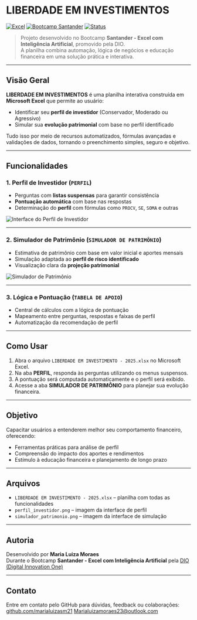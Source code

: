 # LIBERDADE EM INVESTIMENTOS

[![Excel](https://img.shields.io/badge/Feito%20com-Microsoft%20Excel-%23217346?style=for-the-badge&logo=microsoft-excel&logoColor=white)](https://www.microsoft.com/excel)
[![Bootcamp Santander](https://img.shields.io/badge/Bootcamp-Santander%20%7C%20DIO-red?style=for-the-badge)](https://www.dio.me/)
[![Status](https://img.shields.io/badge/Projeto-Concluído-success?style=for-the-badge)]()

> Projeto desenvolvido no Bootcamp **Santander - Excel com Inteligência Artificial**, promovido pela DIO.  
> A planilha combina automação, lógica de negócios e educação financeira em uma solução prática e interativa.

---

##  Visão Geral

**LIBERDADE EM INVESTIMENTOS** é uma planilha interativa construída em **Microsoft Excel** que permite ao usuário:

- Identificar seu **perfil de investidor** (Conservador, Moderado ou Agressivo)
- Simular sua **evolução patrimonial** com base no perfil identificado

Tudo isso por meio de recursos automatizados, fórmulas avançadas e validações de dados, tornando o preenchimento simples, seguro e objetivo.

---

##  Funcionalidades

###  1. Perfil de Investidor (`PERFIL`)
- Perguntas com **listas suspensas** para garantir consistência
- **Pontuação automática** com base nas respostas
- Determinação do **perfil** com fórmulas como `PROCV`, `SE`, `SOMA` e outras

![Interface do Perfil de Investidor](PERILDOINVESTIDOR.png)

---

###  2. Simulador de Patrimônio (`SIMULADOR DE PATRIMÔNIO`)
- Estimativa de patrimônio com base em valor inicial e aportes mensais
- Simulação adaptada ao **perfil de risco identificado**
- Visualização clara da **projeção patrimonial**

![Simulador de Patrimônio](simulador_patrimonio.png)

---

###  3. Lógica e Pontuação (`TABELA DE APOIO`)
- Central de cálculos com a lógica de pontuação
- Mapeamento entre perguntas, respostas e faixas de perfil
- Automatização da recomendação de perfil

---

##  Como Usar

1. Abra o arquivo `LIBERDADE EM INVESTIMENTO - 2025.xlsx` no Microsoft Excel.
2. Na aba **PERFIL**, responda às perguntas utilizando os menus suspensos.
3. A pontuação será computada automaticamente e o perfil será exibido.
4. Acesse a aba **SIMULADOR DE PATRIMÔNIO** para planejar sua evolução financeira.

---

##  Objetivo

Capacitar usuários a entenderem melhor seu comportamento financeiro, oferecendo:

- Ferramentas práticas para análise de perfil
- Compreensão do impacto dos aportes e rendimentos
- Estímulo à educação financeira e planejamento de longo prazo

---

##  Arquivos

- `LIBERDADE EM INVESTIMENTO - 2025.xlsx` – planilha com todas as funcionalidades
- `perfil_investidor.png` – imagem da interface de perfil
- `simulador_patrimonio.png` – imagem da interface de simulação

---

##   Autoria

Desenvolvido por **Maria Luiza Moraes**  
Durante o Bootcamp **Santander - Excel com Inteligência Artificial** pela [DIO (Digital Innovation One)](https://www.dio.me/)

---

##   Contato

Entre em contato pelo GitHub para dúvidas, feedback ou colaborações:  
[github.com/marialuizasm21](https://github.com/marialuizasm21)
Marialuizamoraes23@outlook.com
